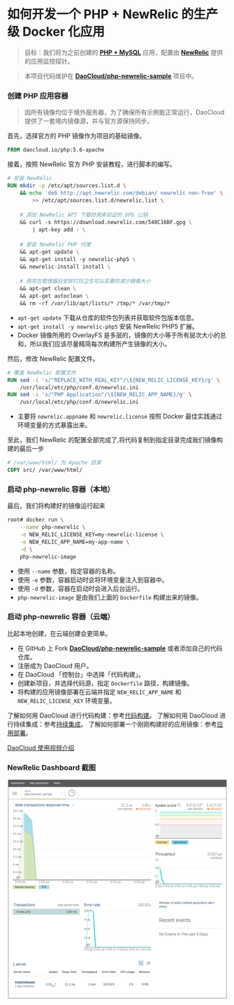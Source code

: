 # 如何开发一个 PHP + NewRelic 的生产级 Docker 化应用

> 目标：我们将为之前创建的 **[PHP + MySQL](https://github.com/DaoCloud/php-apache-mysql-sample)** 应用，配置由 **[NewRelic](http://www.newrelic.com)** 提供的应用监控探针。

> 本项目代码维护在 **[DaoCloud/php-newrelic-sample](https://github.com/DaoCloud/php-newrelic-sample)** 项目中。

### 创建 PHP 应用容器

> 因所有镜像均位于境外服务器，为了确保所有示例能正常运行，DaoCloud 提供了一套境内镜像源，并与官方源保持同步。

首先，选择官方的 PHP 镜像作为项目的基础镜像。

```Dockerfile
FROM daocloud.io/php:5.6-apache
```

接着，按照 NewRelic 官方 PHP 安装教程，进行脚本的编写。

```Dockerfile
# 安装 NewRelic
RUN mkdir -p /etc/apt/sources.list.d \
    && echo 'deb http://apt.newrelic.com/debian/ newrelic non-free' \
        >> /etc/apt/sources.list.d/newrelic.list \

    # 添加 NewRelic APT 下载时用来验证的 GPG 公钥
    && curl -s https://download.newrelic.com/548C16BF.gpg \
        | apt-key add - \

    # 安装 NewRelic PHP 代理
    && apt-get update \
    && apt-get install -y newrelic-php5 \
    && newrelic-install install \

    # 用完包管理器后安排打扫卫生可以显著的减少镜像大小
    && apt-get clean \
    && apt-get autoclean \
    && rm -rf /var/lib/apt/lists/* /tmp/* /var/tmp/*
```

* `apt-get update` 下载从仓库的软件包列表并获取软件包版本信息。
* `apt-get install -y newrelic-php5` 安装 NewRelic PHP5 扩展。
* Docker 镜像所用的 OverlayFS 是多层的，镜像的大小等于所有层次大小的总和，所以我们应该尽量精简每次构建所产生镜像的大小。

然后，修改 NewRelic 配置文件。

```Dockerfile
# 覆盖 NewRelic 配置文件
RUN sed -i 's/"REPLACE_WITH_REAL_KEY"/\${NEW_RELIC_LICENSE_KEY}/g' \
    /usr/local/etc/php/conf.d/newrelic.ini
RUN sed -i 's/"PHP Application"/\${NEW_RELIC_APP_NAME}/g' \
    /usr/local/etc/php/conf.d/newrelic.ini
```

* 主要将 `newrelic.appname` 和 `newrelic.license` 按照 Docker 最佳实践通过环境变量的方式暴露出来。

至此，我们 NewRelic 的配置全部完成了,将代码复制到指定目录完成我们镜像构建的最后一步

```Dockerfile
# /var/www/html/ 为 Apache 目录
COPY src/ /var/www/html/
```

### 启动 php-newrelic 容器（本地）

最后，我们将构建好的镜像运行起来

```Bash
root# docker run \
    --name php-newrelic \
    -e NEW_RELIC_LICENSE_KEY=my-newrelic-license \
    -e NEW_RELIC_APP_NAME=my-app-name \
    -d \
    php-newrelic-image
```

* 使用 `--name` 参数，指定容器的名称。
* 使用 `-e` 参数，容器启动时会将环境变量注入到容器中。
* 使用 `-d` 参数，容器在启动时会进入后台运行。
* `php-newrelic-image` 是由我们上面的 `Dockerfile` 构建出来的镜像。

### 启动 php-newrelic 容器（云端）

比起本地创建，在云端创建会更简单。

* 在 GitHub 上 Fork **[DaoCloud/php-newrelic-sample](https://github.com/DaoCloud/php-newrelic-sample)** 或者添加自己的代码仓库。
* 注册成为 DaoCloud 用户。
* 在 DaoCloud 「控制台」中选择「代码构建」。
* 创建新项目，并选择代码源，指定 `Dockerfile` 路径，构建镜像。
* 将构建的应用镜像部署在云端并指定 `NEW_RELIC_APP_NAME` 和 `NEW_RELIC_LICENSE_KEY` 环境变量。

了解如何用 DaoCloud 进行代码构建：参考[代码构建](http://help.daocloud.io/features/build-flows.html)。
了解如何用 DaoCloud 进行持续集成：参考[持续集成](http://help.daocloud.io/features/continuous-integration/index.html)。
了解如何部署一个刚刚构建好的应用镜像：参考[应用部署](http://help.daocloud.io/features/packages.html)。

[DaoCloud 使用视频介绍](http://7u2psl.com2.z0.glb.qiniucdn.com/daocloud_small.mp4)

### NewRelic Dashboard 截图

![php-newrelic-sample](/images/newrelic.png "newrelic")
